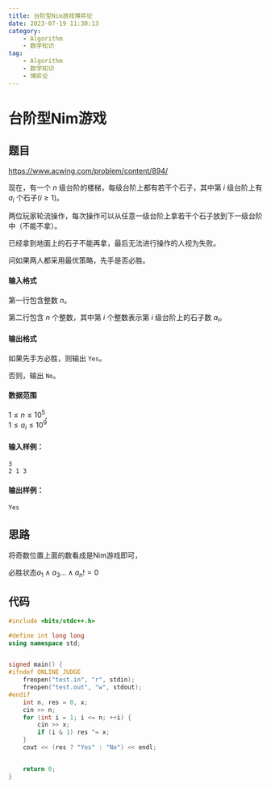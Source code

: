 ```yaml
---
title: 台阶型Nim游戏博弈论
date: 2023-07-19 11:30:13
category: 
    - Algorithm
    - 数学知识
tag:
    - Algorithm
    - 数学知识
    - 博弈论
---
```


# 台阶型Nim游戏

## 题目

https://www.acwing.com/problem/content/894/

现在，有一个 $n$ 级台阶的楼梯，每级台阶上都有若干个石子，其中第 $i$ 级台阶上有 $a_i$ 个石子($i \ge 1$)。

两位玩家轮流操作，每次操作可以从任意一级台阶上拿若干个石子放到下一级台阶中（不能不拿）。

已经拿到地面上的石子不能再拿，最后无法进行操作的人视为失败。

问如果两人都采用最优策略，先手是否必胜。

#### 输入格式

第一行包含整数 $n$。

第二行包含 $n$ 个整数，其中第 $i$ 个整数表示第 $i$ 级台阶上的石子数 $a_i$。

#### 输出格式

如果先手方必胜，则输出 `Yes`。

否则，输出 `No`。

#### 数据范围

$1 \le n \le 10^5$,  
$1 \le a_i \le 10^9$

#### 输入样例：

```
3
2 1 3
```

#### 输出样例：

```nginx
Yes
```

## 思路

将奇数位置上面的数看成是Nim游戏即可，

必胜状态$a_1 \land a_3 ...\land a_n!=0$

## 代码

```cpp
#include <bits/stdc++.h>

#define int long long
using namespace std;


signed main() {
#ifndef ONLINE_JUDGE
    freopen("test.in", "r", stdin);
    freopen("test.out", "w", stdout);
#endif
    int n, res = 0, x;
    cin >> n;
    for (int i = 1; i <= n; ++i) {
        cin >> x;
        if (i & 1) res ^= x;
    }
    cout << (res ? "Yes" : "No") << endl;


    return 0;
}
```

